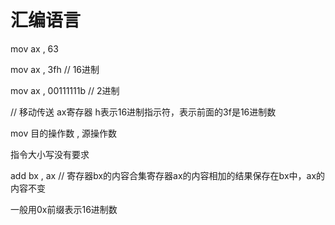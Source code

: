 # 汇编语言



mov       ax   ,   63

mov       ax   ,   3fh // 16进制

mov       ax   ,   00111111b // 2进制

 // 移动传送    ax寄存器  h表示16进制指示符，表示前面的3f是16进制数

mov     目的操作数  ,  源操作数

指令大小写没有要求







add   bx  ,  ax // 寄存器bx的内容合集寄存器ax的内容相加的结果保存在bx中，ax的内容不变



一般用0x前缀表示16进制数